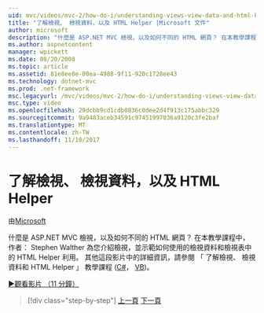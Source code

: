 ```yaml
---
uid: mvc/videos/mvc-2/how-do-i/understanding-views-view-data-and-html-helpers
title: "了解檢視、 檢視資料，以及 HTML Helper |Microsoft 文件"
author: microsoft
description: "什麼是 ASP.NET MVC 檢視，以及如何不同的 HTML 網頁？ 在本教學課程中，作者： Stephen Walther 為您介紹檢視，並示範如何 t..."
ms.author: aspnetcontent
manager: wpickett
ms.date: 08/20/2008
ms.topic: article
ms.assetid: 81e8ee8e-00ea-4988-9f11-920c1728ee43
ms.technology: dotnet-mvc
ms.prod: .net-framework
msc.legacyurl: /mvc/videos/mvc-2/how-do-i/understanding-views-view-data-and-html-helpers
msc.type: video
ms.openlocfilehash: 29dcbb9cd1cdb0836c0dee2d4f913c175abbc329
ms.sourcegitcommit: 9a9483aceb34591c97451997036a9120c3fe2baf
ms.translationtype: MT
ms.contentlocale: zh-TW
ms.lasthandoff: 11/10/2017
---
```

<a name="understanding-views-view-data-and-html-helpers"></a>了解檢視、 檢視資料，以及 HTML Helper
====================
由[Microsoft](https://github.com/microsoft)

什麼是 ASP.NET MVC 檢視，以及如何不同的 HTML 網頁？ 在本教學課程中，作者： Stephen Walther 為您介紹檢視，並示範如何使用的檢視資料和檢視表中的 HTML Helper 利用。 其他這段影片中的詳細資訊，請參閱 「 了解檢視、 檢視資料和 HTML Helper 」 教學課程 ([C#](../../../overview/older-versions-1/views/asp-net-mvc-views-overview-cs.md)， [VB](../../../overview/older-versions-1/views/asp-net-mvc-views-overview-vb.md))。

[&#9654;觀看影片 （11 分鐘）](https://channel9.msdn.com/Blogs/ASP-NET-Site-Videos/understanding-views-view-data-and-html-helpers)

>[!div class="step-by-step"]
[上一頁](understanding-controllers-controller-actions-and-action-results.md)
[下一頁](an-introduction-to-url-routing.md)
